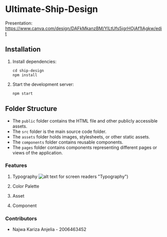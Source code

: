 # Ultimate-Ship-Design
Presentation: https://www.canva.com/design/DAFkMkanzBM/YlLtUfs5jgrHOjAf1lAgkw/edit

## Installation
1. Install dependencies:

   ```shell
   cd ship-design
   npm install
    ```

2. Start the development server:
    ```shell
   npm start
    ```
## Folder Structure

* The `public` folder contains the HTML file and other publicly accessible assets.
* The `src` folder is the main source code folder.
* The `assets` folder holds images, stylesheets, or other static assets.
* The `components` folder contains reusable components.
* The `pages` folder contains components representing different pages or views of the application.
### Features

1. Typography 
![alt text for screen readers](https://postimg.cc/H87mx1sw) "Typography")
2. Color Palette

3. Asset

4. Component

### Contributors
- Najwa Kariza Anjelia - 2006463452
